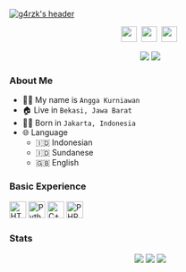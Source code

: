 [![g4rzk's header](https://i.postimg.cc/zf3740rD/20220907-160703.jpg)](https://fb.me/g4rzk)

<p align=center>
  <a href="https://facebook.com/g4rzk"><img height="28" src="https://upload.wikimedia.org/wikipedia/commons/5/51/Facebook_f_logo_%282019%29.svg"></a>&nbsp;
  <a href="https://instagram.com/g4rzk"><img height="28" src="https://upload.wikimedia.org/wikipedia/commons/e/e7/Instagram_logo_2016.svg"></a>&nbsp;
  <a href="https://t.me/g4rzk"><img height="28" src="https://upload.wikimedia.org/wikipedia/commons/8/83/Telegram_2019_Logo.svg"></a>&nbsp;
</p>
<p align="center">
  <img src="https://visitor-badge.laobi.icu/badge?page_id=g4rzk.g4rzk" />
  <a href="https://github.com/g4rzk"><img src="https://img.shields.io/github/followers/g4rzk?label=followers&style=social"/></a>
  </a>
</p>

### About Me

 - 👨‍🦱 My name is `Angga Kurniawan`
 - 🏠 Live in `Bekasi, Jawa Barat`
 - 👶🏻 Born in `Jakarta, Indonesia`
 - 🌐 Language
   - 🇮🇩 Indonesian
   - 🇮🇩 Sundanese
   - 🇬🇧 English

### Basic Experience

<span>
  <img src="https://raw.githubusercontent.com/tfkhdyt/web-portfolio/main/public/icons/html.svg" height="30" title="HTML" />
  <img src="https://upload.wikimedia.org/wikipedia/commons/c/c3/Python-logo-notext.svg" height="30" title="Python" />
  <img src="https://upload.wikimedia.org/wikipedia/commons/1/18/ISO_C%2B%2B_Logo.svg" height="30" title="C++" />
  <img src="https://upload.wikimedia.org/wikipedia/commons/2/27/PHP-logo.svg" height="30" title="PHP" />
</span>

### Stats

<p align="center">
  <img align="center" src="https://github-readme-stats.vercel.app/api?username=g4rzk&show_icons=true&theme=tokyonight&include_all_commits=true&count_private=true" />
  <img align="center" src="https://github-readme-streak-stats.herokuapp.com/?user=g4rzk&count_private=true&theme=tokyonight" />
  <img align="center" src="https://github-readme-stats.vercel.app/api/top-langs/?username=g4rzk&langs_count=10&theme=tokyonight&layout=compact&hide=css,scss,less,html,hack" />
</p>
